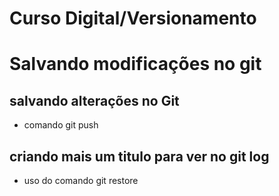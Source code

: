 # Curso Digital/Versionamento

# Salvando modificações no git 

## salvando alterações no Git
* comando git push

## criando mais um titulo para ver no git log
* uso do comando git restore
